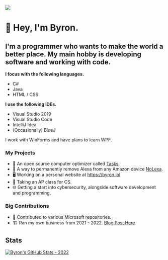 ![](https://komarev.com/ghpvc/?username=byronbytes)

# 👋 Hey, I'm Byron. 
## I'm a programmer who wants to make the world a better place. My main hobby is developing software and working with code.


**I focus with the following languages.**

- C#
- Java
- HTML / CSS

**I use the following IDEs.**

- Visual Studio 2019
- Visual Studio Code
- IntelliJ Idea
- (Occasionally) BlueJ

I work with WinForms and have plans to learn WPF.


### My Projects
- 🧹 An open source computer optimizer called [Tasks](https://github.com/LiteTools/Tasks).
- 🚫 A way to permanently remove Alexa from any Amazon device [NoLexa](https://github.com/byronbytes/NoLexa).
- 🖥 Working on a personal website at https://byron.lol
- 🏫 Taking an AP class for CS.
- 🌐 Getting a start into cybersecurity, alongside software development and programming.

### Big Contributions
- 🏢 Contributed to various Microsoft repositories.
- 🏗 Ran my own business from 2021 - 2022. [Blog Post Here](https://byron.lol/blog/2022/10/21.html)


## Stats
[![Byron's GitHub Stats - 2022](https://github-readme-stats-one-bice.vercel.app/api?username=byronbytes&include_all_commits=true&count_private=true&role=OWNER,ORGANIZATION_MEMBER,COLLABORATOR&theme=aura)](https://github.com/anuraghazra/github-readme-stats)


